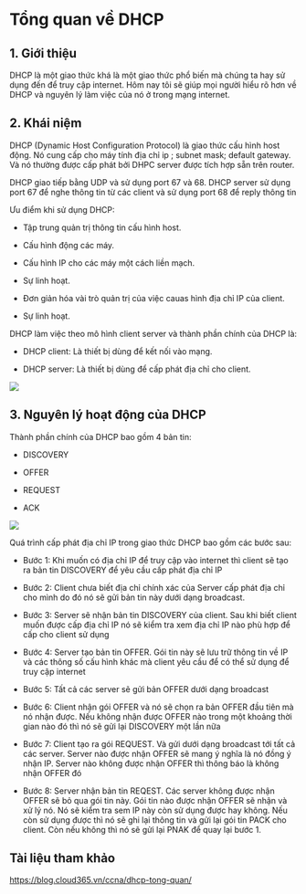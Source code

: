 # Tổng quan về DHCP

## 1. Giới thiệu

DHCP là một giao thức khá là một giao thức phổ biến mà chúng ta hay sử dụng đến để truy cập internet. Hôm nay tôi sẽ giúp mọi người hiểu rõ hơn về DHCP và nguyên lý làm việc của nó ở trong mạng internet.

## 2. Khái niệm

DHCP (Dynamic Host Configuration Protocol) là giao thức cấu hình host động. Nó cung cấp cho máy tính địa chỉ ip ; subnet mask; default gateway. Và nó thường được cấp phát bởi DHPC server được tích hợp sẵn trên router.

DHCP giao tiếp bằng UDP và sử dụng port 67 và 68. DHCP server sử dụng port 67 để nghe thông tin từ các client và sử dụng port 68 để reply thông tin

Ưu điểm khi sử dụng DHCP:

- Tập trung quản trị thông tin cấu hình host.

- Cấu hình động các máy.

- Cấu hình IP cho các máy một cách liền mạch.

- Sự linh hoạt.

- Đơn giản hóa vài trò quản trị của việc cauas hình địa chỉ IP của client.

- Sự linh hoạt.

DHCP làm việc theo mô hình client server và thành phần chính của DHCP là:

- DHCP client: Là thiết bị dùng để kết nối vào mạng.

- DHCP server: Là thiết bị dùng để cấp phát địa chỉ cho client.

<img src="https://imgur.com/u0XlsRr.png">

## 3. Nguyên lý hoạt động của DHCP

Thành phần chính của DHCP bao gồm 4 bản tin:

- DISCOVERY

- OFFER

- REQUEST

- ACK

<img src="https://imgur.com/egy85Ud.png">

Quá trình cấp phát địa chỉ IP trong giao thức DHCP bao gồm các bước sau:

- Bước 1: Khi muốn có địa chỉ IP để truy cập vào internet thì client sẽ tạo ra bản tin DISCOVERY để yêu cầu cấp phát địa chỉ IP

- Bước 2: Client chưa biết địa chỉ chính xác của Server cấp phát địa chỉ cho mình do đó nó sẽ gửi bản tin này dưới dạng broadcast.

- Bước 3: Server sẽ nhận bản tin DISCOVERY của client. Sau khi biết client muốn được cấp địa chỉ IP nó sẽ kiểm tra xem địa chỉ IP nào phù hợp để cấp cho client sử dụng

- Bước 4: Server tạo bản tin OFFER. Gói tin này sẽ lưu trữ thông tin về IP và các thông số cấu hình khác mà client yêu cầu để có thể sử dụng để truy cập internet

- Bước 5: Tất cả các server sẽ gửi bản OFFER dưới dạng broadcast

- Bước 6: Client nhận gói OFFER và nó sẽ chọn ra bản OFFER đầu tiên mà nó nhận được. Nếu không nhận được OFFER nào trong một khoảng thời gian nào đó thì nó sẽ gửi lại DISCOVERY một lần nữa

- Bước 7: Client tạo ra gói REQUEST. Và gửi dưới dạng broadcast tới tất cả các server. Server nào được nhận OFFER sẽ mang ý nghĩa là nó đồng ý nhận IP. Server nào không được nhận OFFER thì thông báo là không nhận OFFER đó

- Bước 8: Server nhận bản tin REQEST. Các server không được nhận OFFER sẽ bỏ qua gói tin này. Gói tin nào được nhận OFFER sẽ nhận và xử lý nó. Nó sẽ kiểm tra sem IP này còn sử dụng được hay không. Nếu còn sử dụng được thì nó sẽ ghi lại thông tin và gửi lại gói tin PACK cho client. Còn nếu không thì nó sẽ gửi lại PNAK để quay lại bước 1.

## Tài liệu tham khảo

https://blog.cloud365.vn/ccna/dhcp-tong-quan/